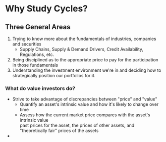 # Why Study Cycles?

## Three General Areas

1. Trying to know more about the fundamentals of industries, companies and securities
   - Supply Chains, Supply & Demand Drivers, Credit Availability, Regulations, etc.
2. Being disciplined as to the appropriate price to pay for the participation\
   in those fundamentals
3. Understanding the investment environment we're in and deciding how to \
   strategically position our portfolios for it.

### What do value investors do?

- Strive to take advantage of discrepancies between "price" and "value"
  - Quantify an asset's intrinsic value and how it's likely to change over time
  - Assess how the current market price compares with the asset's intrinsic value\
     past prices for the asset, the prices of other assets, and \
    "theoretically fair" prices of the assets
-
